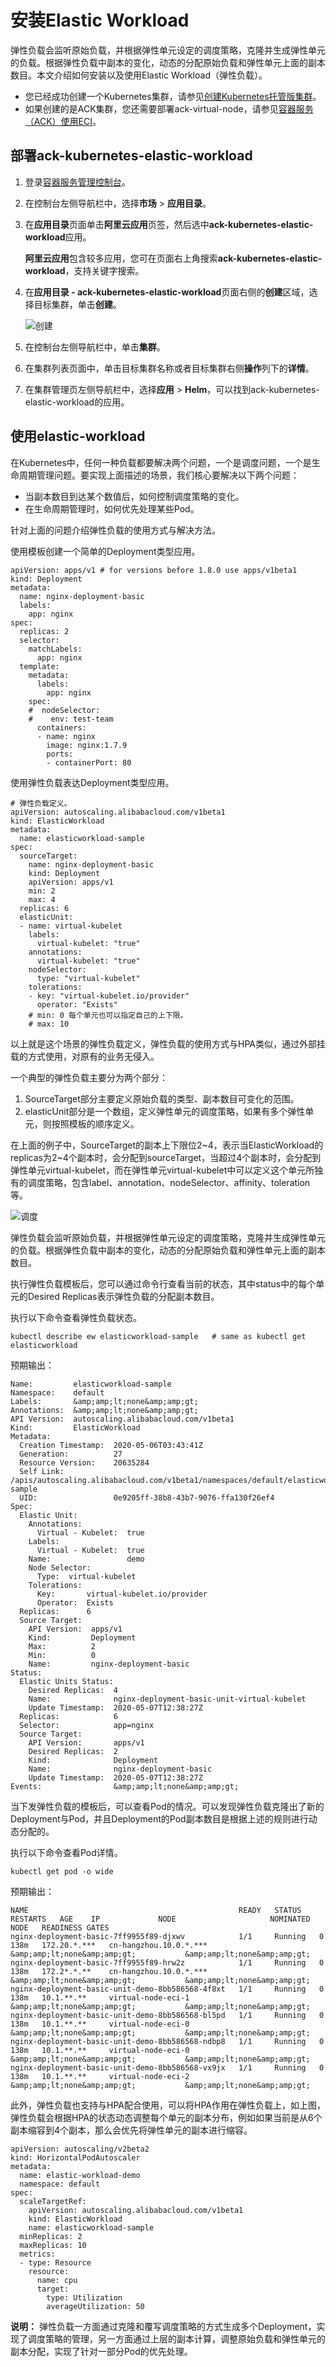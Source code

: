 # 安装Elastic Workload

弹性负载会监听原始负载，并根据弹性单元设定的调度策略，克隆并生成弹性单元的负载。根据弹性负载中副本的变化，动态的分配原始负载和弹性单元上面的副本数目。本文介绍如何安装以及使用Elastic Workload（弹性负载）。

-   您已经成功创建一个Kubernetes集群，请参见[创建Kubernetes托管版集群](/cn.zh-CN/Kubernetes集群用户指南/集群/创建集群/创建Kubernetes托管版集群.md)。
-   如果创建的是ACK集群，您还需要部署ack-virtual-node，请参见[容器服务（ACK）使用ECI]()。

## 部署ack-kubernetes-elastic-workload

1.  登录[容器服务管理控制台](https://cs.console.aliyun.com)。

2.  在控制台左侧导航栏中，选择**市场** \> **应用目录**。

3.  在**应用目录**页面单击**阿里云应用**页签，然后选中**ack-kubernetes-elastic-workload**应用。

    **阿里云应用**包含较多应用，您可在页面右上角搜索**ack-kubernetes-elastic-workload**，支持关键字搜索。

4.  在**应用目录 - ack-kubernetes-elastic-workload**页面右侧的**创建**区域，选择目标集群，单击**创建**。

    ![创建](https://static-aliyun-doc.oss-accelerate.aliyuncs.com/assets/img/zh-CN/8106659951/p132495.png)

5.  在控制台左侧导航栏中，单击**集群**。

6.  在集群列表页面中，单击目标集群名称或者目标集群右侧**操作**列下的**详情**。

7.  在集群管理页左侧导航栏中，选择**应用** \> **Helm**，可以找到ack-kubernetes-elastic-workload的应用。


## 使用elastic-workload

在Kubernetes中，任何一种负载都要解决两个问题，一个是调度问题，一个是生命周期管理问题。要实现上面描述的场景，我们核心要解决以下两个问题：

-   当副本数目到达某个数值后，如何控制调度策略的变化。
-   在生命周期管理时，如何优先处理某些Pod。

针对上面的问题介绍弹性负载的使用方式与解决方法。

使用模板创建一个简单的Deployment类型应用。

```
apiVersion: apps/v1 # for versions before 1.8.0 use apps/v1beta1
kind: Deployment
metadata:
  name: nginx-deployment-basic
  labels:
    app: nginx
spec:
  replicas: 2
  selector:
    matchLabels:
      app: nginx
  template:
    metadata:
      labels:
        app: nginx
    spec:
    #  nodeSelector:
    #    env: test-team
      containers:
      - name: nginx
        image: nginx:1.7.9 
        ports:
        - containerPort: 80
```

使用弹性负载表达Deployment类型应用。

```
# 弹性负载定义。
apiVersion: autoscaling.alibabacloud.com/v1beta1
kind: ElasticWorkload
metadata:
  name: elasticworkload-sample
spec:
  sourceTarget:
    name: nginx-deployment-basic
    kind: Deployment
    apiVersion: apps/v1
    min: 2
    max: 4
  replicas: 6
  elasticUnit:
  - name: virtual-kubelet
    labels:
      virtual-kubelet: "true"
    annotations:
      virtual-kubelet: "true"
    nodeSelector:
      type: "virtual-kubelet"
    tolerations:
    - key: "virtual-kubelet.io/provider"
      operator: "Exists"
    # min: 0 每个单元也可以指定自己的上下限。
    # max: 10
```

以上就是这个场景的弹性负载定义，弹性负载的使用方式与HPA类似，通过外部挂载的方式使用，对原有的业务无侵入。

一个典型的弹性负载主要分为两个部分：

1.  SourceTarget部分主要定义原始负载的类型、副本数目可变化的范围。
2.  elasticUnit部分是一个数组，定义弹性单元的调度策略，如果有多个弹性单元，则按照模板的顺序定义。

在上面的例子中，SourceTarget的副本上下限位2~4，表示当ElasticWorkload的replicas为2~4个副本时，会分配到sourceTarget，当超过4个副本时，会分配到弹性单元virtual-kubelet，而在弹性单元virtual-kubelet中可以定义这个单元所独有的调度策略，包含label、annotation、nodeSelector、affinity、toleration等。

![调度](https://static-aliyun-doc.oss-accelerate.aliyuncs.com/assets/img/zh-CN/8106659951/p132512.png)

弹性负载会监听原始负载，并根据弹性单元设定的调度策略，克隆并生成弹性单元的负载。根据弹性负载中副本的变化，动态的分配原始负载和弹性单元上面的副本数目。

执行弹性负载模板后，您可以通过命令行查看当前的状态，其中status中的每个单元的Desired Replicas表示弹性负载的分配副本数目。

执行以下命令查看弹性负载状态。

```
kubectl describe ew elasticworkload-sample   # same as kubectl get elasticworkload
```

预期输出：

```
Name:         elasticworkload-sample
Namespace:    default
Labels:       &amp;amp;lt;none&amp;amp;gt;
Annotations:  &amp;amp;lt;none&amp;amp;gt;
API Version:  autoscaling.alibabacloud.com/v1beta1
Kind:         ElasticWorkload
Metadata:
  Creation Timestamp:  2020-05-06T03:43:41Z
  Generation:          27
  Resource Version:    20635284
  Self Link:           /apis/autoscaling.alibabacloud.com/v1beta1/namespaces/default/elasticworkloads/elasticworkload-sample
  UID:                 0e9205ff-38b8-43b7-9076-ffa130f26ef4
Spec:
  Elastic Unit:
    Annotations:
      Virtual - Kubelet:  true
    Labels:
      Virtual - Kubelet:  true
    Name:                 demo
    Node Selector:
      Type:  virtual-kubelet
    Tolerations:
      Key:       virtual-kubelet.io/provider
      Operator:  Exists
  Replicas:      6
  Source Target:
    API Version:  apps/v1
    Kind:         Deployment
    Max:          2
    Min:          0
    Name:         nginx-deployment-basic
Status:
  Elastic Units Status:
    Desired Replicas:  4
    Name:              nginx-deployment-basic-unit-virtual-kubelet
    Update Timestamp:  2020-05-07T12:38:27Z
  Replicas:            6
  Selector:            app=nginx
  Source Target:
    API Version:       apps/v1
    Desired Replicas:  2
    Kind:              Deployment
    Name:              nginx-deployment-basic
    Update Timestamp:  2020-05-07T12:38:27Z
Events:                &amp;amp;lt;none&amp;amp;gt;
```

当下发弹性负载的模板后，可以查看Pod的情况。可以发现弹性负载克隆出了新的Deployment与Pod，并且Deployment的Pod副本数目是根据上述的规则进行动态分配的。

执行以下命令查看Pod详情。

```
kubectl get pod -o wide
```

预期输出：

```
NAME                                               READY   STATUS    RESTARTS   AGE    IP             NODE                     NOMINATED NODE   READINESS GATES
nginx-deployment-basic-7ff9955f89-djxwv            1/1     Running   0          138m   172.20.*.***   cn-hangzhou.10.0.*.***   &amp;amp;lt;none&amp;amp;gt;           &amp;amp;lt;none&amp;amp;gt;
nginx-deployment-basic-7ff9955f89-hrw2z            1/1     Running   0          138m   172.2*.*.**    cn-hangzhou.10.0.*.***   &amp;amp;lt;none&amp;amp;gt;           &amp;amp;lt;none&amp;amp;gt;
nginx-deployment-basic-unit-demo-8bb586568-4f8xt   1/1     Running   0          138m   10.1.**.**     virtual-node-eci-1       &amp;amp;lt;none&amp;amp;gt;           &amp;amp;lt;none&amp;amp;gt;
nginx-deployment-basic-unit-demo-8bb586568-bl5pd   1/1     Running   0          138m   10.1.**.**     virtual-node-eci-0       &amp;amp;lt;none&amp;amp;gt;           &amp;amp;lt;none&amp;amp;gt;
nginx-deployment-basic-unit-demo-8bb586568-ndbp8   1/1     Running   0          138m   10.1.**.**     virtual-node-eci-0       &amp;amp;lt;none&amp;amp;gt;           &amp;amp;lt;none&amp;amp;gt;
nginx-deployment-basic-unit-demo-8bb586568-vx9jx   1/1     Running   0          138m   10.1.**.**     virtual-node-eci-2       &amp;amp;lt;none&amp;amp;gt;           &amp;amp;lt;none&amp;amp;gt;
```

此外，弹性负载也支持与HPA配合使用，可以将HPA作用在弹性负载上，如上图，弹性负载会根据HPA的状态动态调整每个单元的副本分布，例如如果当前是从6个副本缩容到4个副本，那么会优先将弹性单元的副本进行缩容。

```
apiVersion: autoscaling/v2beta2
kind: HorizontalPodAutoscaler
metadata:
  name: elastic-workload-demo
  namespace: default
spec:
  scaleTargetRef:
    apiVersion: autoscaling.alibabacloud.com/v1beta1
    kind: ElasticWorkload
    name: elasticworkload-sample
  minReplicas: 2
  maxReplicas: 10
  metrics:
  - type: Resource
    resource:
      name: cpu
      target:
        type: Utilization
        averageUtilization: 50
```

**说明：** 弹性负载一方面通过克隆和覆写调度策略的方式生成多个Deployment，实现了调度策略的管理，另一方面通过上层的副本计算，调整原始负载和弹性单元的副本分配，实现了针对一部分Pod的优先处理。

